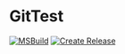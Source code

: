 # GitTest
[![MSBuild](https://github.com/The-green-one-is-Zelda-right/GitTest/actions/workflows/msbuild.yml/badge.svg)](https://github.com/The-green-one-is-Zelda-right/GitTest/actions/workflows/msbuild.yml)
[![Create Release](https://github.com/The-green-one-is-Zelda-right/GitTest/actions/workflows/test.yml/badge.svg)](https://github.com/The-green-one-is-Zelda-right/GitTest/actions/workflows/test.yml)
